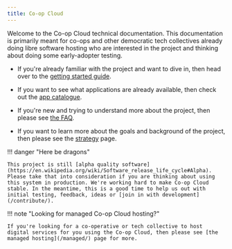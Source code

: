 ```yaml
---
title: Co-op Cloud
---
```


Welcome to the Co-op Cloud technical documentation. This documentation is primarily meant for co-ops and other democratic tech collectives already doing libre software hosting who are interested in the project and thinking about doing some early-adopter testing.

- If you're already familiar with the project and want to dive in, then head over to the [getting started guide](/overview/).

- If you want to see what applications are already available, then check out the [app catalogue](/apps/).

- If you're new and trying to understand more about the project, then please see [the FAQ](/faq/).

- If you want to learn more about the goals and background of the project, then please see the [strategy](/strategy) page.

!!! danger "Here be dragons"

    This project is still [alpha quality software](https://en.wikipedia.org/wiki/Software_release_life_cycle#Alpha). Please take that into consideration if you are thinking about using this system in production. We're working hard to make Co-op Cloud stable. In the meantime, this is a good time to help us out with initial testing, feedback, ideas or [join in with development](/contribute/).

!!! note "Looking for managed Co-op Cloud hosting?"

    If you're looking for a co-operative or tech collective to host digital services for you using the Co-op Cloud, then please see [the managed hosting](/managed/) page for more.
